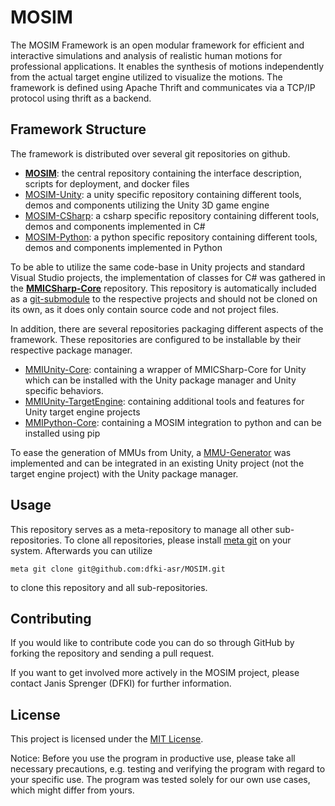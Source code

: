 # MOSIM 

The MOSIM Framework is an open modular framework for efficient and interactive simulations and analysis of realistic human motions for professional applications. It enables the synthesis of motions independently from the actual target engine utilized to visualize the motions. The framework is defined using Apache Thrift and communicates via a TCP/IP protocol using thrift as a backend. 

## Framework Structure
The framework is distributed over several git repositories on github.
* [**MOSIM**](https://github.com/dfki-asr/MOSIM): the central repository containing the interface description, scripts for deployment, and docker files
* [MOSIM-Unity](https://github.com/dfki-asr/MOSIM-Unity): a unity specific repository containing different tools, demos and components utilizing the Unity 3D game engine
* [MOSIM-CSharp](https://github.com/dfki-asr/MOSIM-CSharp): a csharp specific repository containing different tools, demos and components implemented in C#
* [MOSIM-Python](https://github.com/dfki-asr/MOSIM-Python): a python specific repository containing different tools, demos and components implemented in Python

To be able to utilize the same code-base in Unity projects and standard Visual Studio projects, the implementation of classes for C# was gathered in the [**MMICSharp-Core**](https://github.com/dfki-asr/MMICSharp-Core) repository. This repository is automatically included as a [git-submodule](https://git-scm.com/book/de/v2/Git-Tools-Submodule) to the respective projects and should not be cloned on its own, as it does only contain source code and not project files. 

In addition, there are several repositories packaging different aspects of the framework. These repositories are configured to be installable by their respective package manager. 
* [MMIUnity-Core](https://github.com/dfki-asr/MMIUnity-Core): containing a wrapper of MMICSharp-Core for Unity which can be installed with the Unity package manager and Unity specific behaviors. 
* [MMIUnity-TargetEngine](https://github.com/dfki-asr/MMIUnity-TargetEngine): containing additional tools and features for Unity target engine projects
* [MMIPython-Core](https://github.com/dfki-asr/MMIPython-Core): containing a MOSIM integration to python and can be installed using pip

To ease the generation of MMUs from Unity, a [MMU-Generator](https://github.com/dfki-asr/MMU-Generator) was implemented and can be integrated in an existing Unity project (not the target engine project) with the Unity package manager. 

## Usage

This repository serves as a meta-repository to manage all other sub-repositories. To clone all repositories, please install [meta git](https://github.com/mateodelnorte/meta) on your system. Afterwards you can utilize

```Console
meta git clone git@github.com:dfki-asr/MOSIM.git
```

to clone this repository and all sub-repositories. 

## Contributing

If you would like to contribute code you can do so through GitHub by forking the repository and sending a pull request.

If you want to get involved more actively in the MOSIM project, please contact Janis Sprenger (DFKI) for further information.

## License

This project is licensed under the [MIT License](./LICENSE). 

Notice: Before you use the program in productive use, please take all necessary precautions, e.g. testing and verifying the program with regard to your specific use. The program was tested solely for our own use cases, which might differ from yours.

